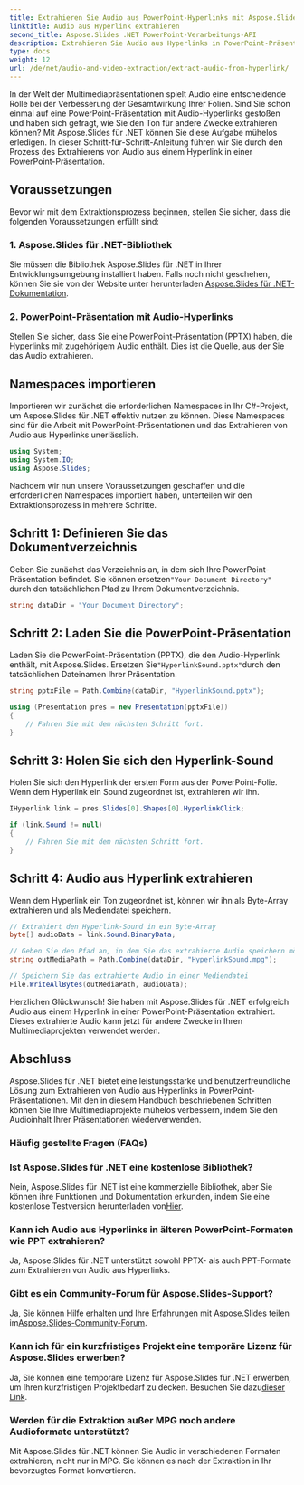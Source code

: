 ```yaml
---
title: Extrahieren Sie Audio aus PowerPoint-Hyperlinks mit Aspose.Slides
linktitle: Audio aus Hyperlink extrahieren
second_title: Aspose.Slides .NET PowerPoint-Verarbeitungs-API
description: Extrahieren Sie Audio aus Hyperlinks in PowerPoint-Präsentationen mit Aspose.Slides für .NET. Verbessern Sie Ihre Multimediaprojekte mühelos.
type: docs
weight: 12
url: /de/net/audio-and-video-extraction/extract-audio-from-hyperlink/
---
```


In der Welt der Multimediapräsentationen spielt Audio eine entscheidende Rolle bei der Verbesserung der Gesamtwirkung Ihrer Folien. Sind Sie schon einmal auf eine PowerPoint-Präsentation mit Audio-Hyperlinks gestoßen und haben sich gefragt, wie Sie den Ton für andere Zwecke extrahieren können? Mit Aspose.Slides für .NET können Sie diese Aufgabe mühelos erledigen. In dieser Schritt-für-Schritt-Anleitung führen wir Sie durch den Prozess des Extrahierens von Audio aus einem Hyperlink in einer PowerPoint-Präsentation.

## Voraussetzungen

Bevor wir mit dem Extraktionsprozess beginnen, stellen Sie sicher, dass die folgenden Voraussetzungen erfüllt sind:

### 1. Aspose.Slides für .NET-Bibliothek

Sie müssen die Bibliothek Aspose.Slides für .NET in Ihrer Entwicklungsumgebung installiert haben. Falls noch nicht geschehen, können Sie sie von der Website unter herunterladen.[Aspose.Slides für .NET-Dokumentation](https://reference.aspose.com/slides/net/).

### 2. PowerPoint-Präsentation mit Audio-Hyperlinks

Stellen Sie sicher, dass Sie eine PowerPoint-Präsentation (PPTX) haben, die Hyperlinks mit zugehörigem Audio enthält. Dies ist die Quelle, aus der Sie das Audio extrahieren.

## Namespaces importieren

Importieren wir zunächst die erforderlichen Namespaces in Ihr C#-Projekt, um Aspose.Slides für .NET effektiv nutzen zu können. Diese Namespaces sind für die Arbeit mit PowerPoint-Präsentationen und das Extrahieren von Audio aus Hyperlinks unerlässlich.

```csharp
using System;
using System.IO;
using Aspose.Slides;
```

Nachdem wir nun unsere Voraussetzungen geschaffen und die erforderlichen Namespaces importiert haben, unterteilen wir den Extraktionsprozess in mehrere Schritte.

## Schritt 1: Definieren Sie das Dokumentverzeichnis

 Geben Sie zunächst das Verzeichnis an, in dem sich Ihre PowerPoint-Präsentation befindet. Sie können ersetzen`"Your Document Directory"` durch den tatsächlichen Pfad zu Ihrem Dokumentverzeichnis.

```csharp
string dataDir = "Your Document Directory";
```

## Schritt 2: Laden Sie die PowerPoint-Präsentation

 Laden Sie die PowerPoint-Präsentation (PPTX), die den Audio-Hyperlink enthält, mit Aspose.Slides. Ersetzen Sie`"HyperlinkSound.pptx"`durch den tatsächlichen Dateinamen Ihrer Präsentation.

```csharp
string pptxFile = Path.Combine(dataDir, "HyperlinkSound.pptx");

using (Presentation pres = new Presentation(pptxFile))
{
    // Fahren Sie mit dem nächsten Schritt fort.
}
```

## Schritt 3: Holen Sie sich den Hyperlink-Sound

Holen Sie sich den Hyperlink der ersten Form aus der PowerPoint-Folie. Wenn dem Hyperlink ein Sound zugeordnet ist, extrahieren wir ihn.

```csharp
IHyperlink link = pres.Slides[0].Shapes[0].HyperlinkClick;

if (link.Sound != null)
{
    // Fahren Sie mit dem nächsten Schritt fort.
}
```

## Schritt 4: Audio aus Hyperlink extrahieren

Wenn dem Hyperlink ein Ton zugeordnet ist, können wir ihn als Byte-Array extrahieren und als Mediendatei speichern.

```csharp
// Extrahiert den Hyperlink-Sound in ein Byte-Array
byte[] audioData = link.Sound.BinaryData;

// Geben Sie den Pfad an, in dem Sie das extrahierte Audio speichern möchten
string outMediaPath = Path.Combine(dataDir, "HyperlinkSound.mpg");

// Speichern Sie das extrahierte Audio in einer Mediendatei
File.WriteAllBytes(outMediaPath, audioData);
```

Herzlichen Glückwunsch! Sie haben mit Aspose.Slides für .NET erfolgreich Audio aus einem Hyperlink in einer PowerPoint-Präsentation extrahiert. Dieses extrahierte Audio kann jetzt für andere Zwecke in Ihren Multimediaprojekten verwendet werden.

## Abschluss

Aspose.Slides für .NET bietet eine leistungsstarke und benutzerfreundliche Lösung zum Extrahieren von Audio aus Hyperlinks in PowerPoint-Präsentationen. Mit den in diesem Handbuch beschriebenen Schritten können Sie Ihre Multimediaprojekte mühelos verbessern, indem Sie den Audioinhalt Ihrer Präsentationen wiederverwenden.

### Häufig gestellte Fragen (FAQs)

### Ist Aspose.Slides für .NET eine kostenlose Bibliothek?
 Nein, Aspose.Slides für .NET ist eine kommerzielle Bibliothek, aber Sie können ihre Funktionen und Dokumentation erkunden, indem Sie eine kostenlose Testversion herunterladen von[Hier](https://releases.aspose.com/).

### Kann ich Audio aus Hyperlinks in älteren PowerPoint-Formaten wie PPT extrahieren?
Ja, Aspose.Slides für .NET unterstützt sowohl PPTX- als auch PPT-Formate zum Extrahieren von Audio aus Hyperlinks.

### Gibt es ein Community-Forum für Aspose.Slides-Support?
 Ja, Sie können Hilfe erhalten und Ihre Erfahrungen mit Aspose.Slides teilen im[Aspose.Slides-Community-Forum](https://forum.aspose.com/).

### Kann ich für ein kurzfristiges Projekt eine temporäre Lizenz für Aspose.Slides erwerben?
Ja, Sie können eine temporäre Lizenz für Aspose.Slides für .NET erwerben, um Ihren kurzfristigen Projektbedarf zu decken. Besuchen Sie dazu[dieser Link](https://purchase.aspose.com/temporary-license/).

### Werden für die Extraktion außer MPG noch andere Audioformate unterstützt?
Mit Aspose.Slides für .NET können Sie Audio in verschiedenen Formaten extrahieren, nicht nur in MPG. Sie können es nach der Extraktion in Ihr bevorzugtes Format konvertieren.

